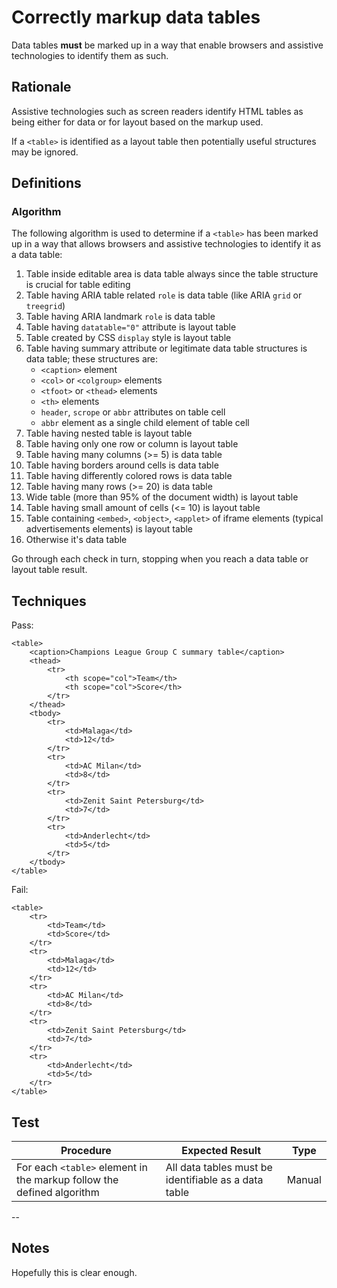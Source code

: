 # Correctly markup data tables

Data tables **must** be marked up in a way that enable browsers and assistive technologies to identify them as such.

## Rationale

Assistive technologies such as screen readers identify HTML tables as being either for data or for layout based on the markup used.

If a `<table>` is identified as a layout table then potentially useful structures may be ignored.

## Definitions

### Algorithm

The following algorithm is used to determine if a `<table>` has been  marked up in a way that allows browsers and assistive technologies to identify it as a data table:

1. Table inside editable area is data table always since the table structure is crucial for table editing
2. Table having ARIA table related `role` is data table (like ARIA `grid` or `treegrid`)
3. Table having ARIA landmark `role` is data table
4. Table having `datatable="0"` attribute is layout table
5. Table created by CSS `display` style is layout table
6. Table having summary attribute or legitimate data table structures is data table; these structures are:
	- `<caption>` element
	- `<col>` or `<colgroup>` elements
	- `<tfoot>` or `<thead>` elements
	- `<th>` elements 
	- `header`, `scrope` or `abbr` attributes on table cell
	- `abbr` element as a single child element of table cell
7. Table having nested table is layout table
8. Table having only one row or column is layout table
9. Table having many columns (>= 5) is data table
10. Table having borders around cells is data table
11. Table having differently colored rows is data table
12. Table having many rows (>= 20) is data table
13. Wide table (more than 95% of the document width) is layout table
14. Table having small amount of cells (<= 10) is layout table
15. Table containing `<embed>`, `<object>`, `<applet>` of iframe elements (typical advertisements elements) is layout table
16. Otherwise it's data table

Go through each check in turn, stopping when you reach a data table or layout table result.

## Techniques

Pass:

	<table>
		<caption>Champions League Group C summary table</caption>
		<thead>
			<tr>
				<th scope="col">Team</th>
				<th scope="col">Score</th>
			</tr>
		</thead>
		<tbody>
			<tr>
				<td>Malaga</td>
				<td>12</td>
			</tr>
			<tr>
				<td>AC Milan</td>
				<td>8</td>
			</tr>
			<tr>
				<td>Zenit Saint Petersburg</td>
				<td>7</td>
			</tr>
			<tr>
				<td>Anderlecht</td>
				<td>5</td>
			</tr>
		</tbody>
	</table>
		
Fail:

	<table>
		<tr>
			<td>Team</td>
			<td>Score</td>
		</tr>
		<tr>
			<td>Malaga</td>
			<td>12</td>
		</tr>
		<tr>
			<td>AC Milan</td>
			<td>8</td>
		</tr>
		<tr>
			<td>Zenit Saint Petersburg</td>
			<td>7</td>
		</tr>
		<tr>
			<td>Anderlecht</td>
			<td>5</td>
		</tr>
	</table>

## Test

| Procedure | Expected Result | Type | 
| --------- | --------------- | ---- |
| For each `<table>` element in the markup follow the defined algorithm | All data tables must be identifiable as a data table | Manual |

--

## Notes

Hopefully this is clear enough.